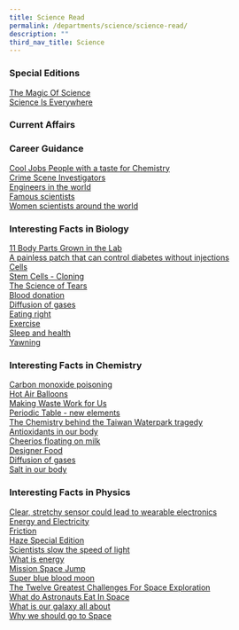 ```yaml
---
title: Science Read
permalink: /departments/science/science-read/
description: ""
third_nav_title: Science
---
```

### Special Editions

[The Magic Of Science](/files/Science%20Festival%202017.pdf)<br>
[Science Is Everywhere](/files/Science%20Festival%202018.pdf) 

### Current Affairs

### Career Guidance

[Cool Jobs People with a taste for Chemistry](/files/Cool%20Jobs%20People%20with%20a%20taste%20for%20Chemistry.pdf)<br>
[Crime Scene Investigators](/files/Crime%20Scene%20Investigators.pdf)<br>
[Engineers in the world](/files/Engineers%20in%20the%20world.pdf)<br>
[Famous scientists](/files/Famous%20scientists.pdf)<br>
[Women scientists around the world](/files/Women%20scientists%20around%20the%20world.pdf)

### Interesting Facts in Biology

[11 Body Parts Grown in the Lab](/files/11%20Body%20Parts%20Grown%20in%20the%20Lab.pdf)<br>
[A painless patch that can control diabetes without injections](/files/A%20painless%20patch%20that%20can%20control%20diabetes%20without%20injections.pdf)<br>
[Cells](/files/Cells.pdf) <br>
[Stem Cells - Cloning](/files/Stem%20Cells%20-%20Cloning.pdf) <br>
[The Science of Tears](/files/The%20Science%20of%20Tears.pdf)<br>
[Blood donation](/files/Blood%20donation.pdf)<br>
[Diffusion of gases](/files/Diffusion%20of%20gases.pdf)<br>
[Eating right](/files/Eating%20right.pdf)<br>
[Exercise](/files/Exercise.pdf)<br>
[Sleep and health](/files/Sleep%20and%20health.pdf) <br>
[Yawning](/files/Yawning.pdf)

### Interesting Facts in Chemistry

[Carbon monoxide poisoning](/files/Carbon%20monoxide%20poisoning.pdf)<br>
[Hot Air Balloons](/files/Hot%20Air%20Balloons.pdf)<br>
[Making Waste Work for Us](/files/Making%20Waste%20Work%20for%20Us.pdf)<br>
[Periodic Table - new elements](/files/Periodic%20Table%20_%20new%20elements.pdf)<br>
[The Chemistry behind the Taiwan Waterpark tragedy](/files/The%20Chemistry%20behind%20the%20Taiwan%20Waterpark%20tragedy.pdf)<br>
[Antioxidants in our body](/files/Antioxidants%20in%20our%20body.pdf)<br>
[Cheerios floating on milk](/files/Cheerios%20floating%20on%20milk.pdf) <br>
[Designer Food](/files/Designer%20Food.pdf)<br>
[Diffusion of gases](/files/Diffusion%20of%20gases.pdf)<br>
[Salt in our body](/files/Salt%20in%20our%20body.pdf)
### Interesting Facts in Physics

[Clear, stretchy sensor could lead to wearable electronics](/files/Clear,%20stretchy%20sensor%20could%20lead%20to%20wearable%20electronics.pdf)<br>
[Energy and Electricity](/files/Energy%20and%20Electricity.pdf)<br>
[Friction](/files/Friction.pdf)<br>
[Haze Special Edition](/files/Haze%20Special%20Edition.pdf)<br>
[Scientists slow the speed of light](/files/Scientists%20slow%20the%20speed%20of%20light.pdf)<br>
[What is energy](/files/What%20is%20energy.pdf) <br>
[Mission Space Jump](/files/Mission%20Space%20Jump.pdf)<br>
[Super blue blood moon](https://assumptionenglish-moe-edu-sg-admin.cwp.sg/qql/slot/u753/Departments/Science/Science%20Read/Astronomy/Super%20blue%20blood%20moon.pdf)<br>
[The Twelve Greatest Challenges For Space Exploration](/files/The%20Twelve%20Greatest%20Challenges%20For%20Space%20Exploration.pdf)<br>
[What do Astronauts Eat In Space](/files/What%20do%20Astronauts%20Eat%20In%20Space.pdf)<br>
[What is our galaxy all about](/files/What%20is%20our%20galaxy%20all%20about.pdf)<br>
[Why we should go to Space](/files/Why%20we%20should%20go%20to%20Space%20.pdf)